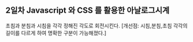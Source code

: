 ## 2일차 Javascript 와 CSS 를 활용한 아날로그시계

초침과 분침과 시침을 각각 정해진 각도로 회전시킨다.
[개선점: 시침,분침,초침 각각의 길이를 다르게 하여 명확한 구분이 가능해졌다.]